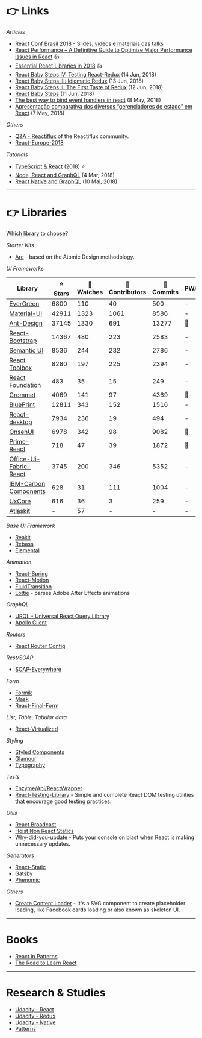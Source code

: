 # 👉 Links

*Articles*

- [React Conf Brasil 2018 - Slides, vídeos e materiais das talks](https://github.com/react-brasil/reactconfbr/issues/23)
- [React Performance – A Definitive Guide to Optimize Major Performance issues in React](https://www.simform.com/react-performance/) :thumbsup:
- [Essential React Libraries in 2018](https://www.robinwieruch.de/essential-react-libraries-framework/) :thumbsup:
- [React Baby Steps IV: Testing React-Redux](https://x-team.com/blog/testing-react-redux/) (14 Jun, 2018)
- [React Baby Steps III: Idiomatic Redux](https://x-team.com/blog/idiomatic-redux/) (13 Jun, 2018)
- [React Baby Steps II: The First Taste of Redux](https://x-team.com/blog/first-taste-of-redux) (12 Jun, 2018)
- [React Baby Steps](https://x-team.com/blog/react-baby-steps/) (11 Jun, 2018)
- [The best way to bind event handlers in react](https://medium.freecodecamp.org/the-best-way-to-bind-event-handlers-in-react-282db2cf1530) (8 May, 2018)
- [Apresentação comparativa dos diversos “gerenciadores de estado” em React](https://hackernoon.com/the-react-state-museum-a278c726315) (7 May, 2018)

*Others*

- [Q&A - Reactiflux](https://www.reactiflux.com/transcripts/) of the Reactiflux community.
- [React-Europe-2018](https://www.youtube.com/channel/UCorlLn2oZfgOJ-FUcF2eZ1A)

*Tutorials*

- [TypeScript & React](https://fettblog.eu/typescript-react/) (2018) ⭐
- [Node, React and GraphQL](https://blog.dmatoso.com/fullstack-node-react-graphql-introducao-2c2f18c757c4) (4 Mar, 2018)
- [React Native and GraphQL](https://www.youtube.com/watch?v=Jfisid9326c&feature=youtu.be) (10 Mai, 2018)

---

# 👉 Libraries

[Which library to choose?](https://devarchy.com/react)

*Starter Kits*
- [Arc](https://arc.js.org/) - based on the Atomic Design methodology.

*UI Frameworks*

Library | ⭐ Stars | 👀 Watches  | 👷 Contributors | 📃 Commits | PWA   |
--------|-----------|-------------|----------------|-------------|--------|
[EverGreen](https://github.com/segmentio/evergreen) | 6800 | 110 | 40 | 500 | - |
[Material-UI](https://github.com/mui-org/material-ui) | 42911 | 1323 | 1061 | 8586 | - |
[Ant-Design](https://github.com/ant-design/ant-design) | 37145 | 1330 | 691 | 13277 | 📱 |
[React-Bootstrap](https://github.com/react-bootstrap/react-bootstrap) | 14367 | 480 | 223 | 2583 | - |
[Semantic UI](https://github.com/Semantic-Org/Semantic-UI-React) | 8536 | 244 | 232 | 2786 | - |
[React Toolbox](https://github.com/react-toolbox/react-toolbox/) | 8280 | 197 | 225 | 2394 | - |
[React Foundation](https://github.com/digiaonline/react-foundation) | 483 | 35 | 15 | 249 | - |
[Grommet](https://github.com/grommet/grommet) | 4069 | 141 | 97 | 4369 | 📱 |
[BluePrint](https://github.com/palantir/blueprint) | 12811 | 343 | 152 | 1516 | - |
[React-desktop](https://github.com/gabrielbull/react-desktop) | 7934 | 236 | 19 | 494 | - |
[OnsenUI](https://github.com/OnsenUI/OnsenUI) | 6978 | 342 | 98 | 9082 | 📱 |
[Prime-React](https://github.com/primefaces/primereact) | 718 | 47 | 39 | 1872 | 📱 |
[Office-Ui-Fabric-React](https://github.com/OfficeDev/office-ui-fabric-react) | 3745 | 200 | 346 | 5352  | - |
[IBM-Carbon Components](https://github.com/ibm/carbon-components-react) | 628 | 31 | 111 | 1004 | - |
[UxCore](https://github.com/uxcore/uxcore) | 616 | 36 | 3 | 259 | - |
[Atlaskit](https://bitbucket.org/atlassian/atlaskit-mk-2) | - | 57 |- | - | - |

*Base UI Framework*

- [Reakit](https://github.com/reakit/reakit)
- [Rebass](https://github.com/rebassjs/rebass)
- [Elemental](https://github.com/elementalui/elemental)

*Animation*

- [React-Spring](https://github.com/drcmda/react-spring)
- [React-Motion](https://github.com/chenglou/react-motion)
- [FluidTransition](https://github.com/fram-x/FluidTransitions)
- [Lottie](http://airbnb.io/lottie/) - parses Adobe After Effects animations

*GraphQL*

- [URQL - Universal React Query Library](https://github.com/FormidableLabs/urql)
- [Apollo Client](https://github.com/apollographql/apollo-client)


*Routers*

- [React Router Config](https://github.com/ReactTraining/react-router/tree/master/packages/react-router-config)

*Rest/SOAP*

- [SOAP-Everywhere](https://www.npmjs.com/package/soap-everywhere)

*Form*

- [Formik](https://github.com/jaredpalmer/formik)
- [Mask](https://github.com/text-mask/text-mask/)
- [React-Final-Form](https://github.com/final-form/react-final-form)

*List, Table, Tabular data*

- [React-Virtualized](https://github.com/bvaughn/react-virtualized)

*Styling*

- [Styled Components](https://www.styled-components.com/)
- [Glamour](https://github.com/threepointone/glamor)
- [Typography](https://github.com/kyleamathews/typography.js)

*Tests*

- [Enzyme/Api/ReactWrapper](https://github.com/airbnb/enzyme/tree/master/docs/api/ReactWrapper)
- [React-Testing-Library](https://github.com/kentcdodds/react-testing-library) - Simple and complete React DOM testing utilities that encourage good testing practices.

*Utils*

- [React Broadcast](https://github.com/ReactTraining/react-broadcast)
- [Hoist Non React Statics](https://github.com/mridgway/hoist-non-react-statics)
- [Why-did-you-update](https://github.com/maicki/why-did-you-update) - Puts your console on blast when React is making unnecessary updates.

*Generators*

- [React-Static](https://react-static.js.org/)
- [Gatsby](https://github.com/gatsbyjs/gatsby)
- [Phenomic](https://github.com/phenomic/phenomic)

*Others*

- [Create Content Loader](https://github.com/danilowoz/create-content-loader) - It's a SVG component to create placeholder loading, like Facebook cards loading or also known as skeleton UI.

---

# Books

- [React in Patterns](https://github.com/krasimir/react-in-patterns)
- [The Road to Learn React](https://leanpub.com/the-road-to-learn-react)

---

# Research & Studies

  * [Udacity - React](react/udacity-1-react.md)
  * [Udacity - Redux](react/udacity-2-redux.md)
  * [Udacity - Native](react/udacity-3-native.md)
  * [Patterns](react/react-patterns.md)
